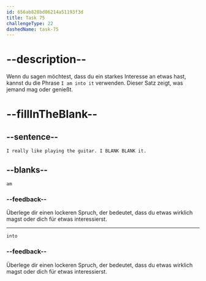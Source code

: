 ```yaml
---
id: 656ab828bd06214a51193f3d
title: Task 75
challengeType: 22
dashedName: task-75
---
```


# --description--

Wenn du sagen möchtest, dass du ein starkes Interesse an etwas hast, kannst du die Phrase `I am into it` verwenden. Dieser Satz zeigt, was jemand mag oder genießt.

# --fillInTheBlank--

## --sentence--

`I really like playing the guitar. I BLANK BLANK it.`

## --blanks--

`am`

### --feedback--

Überlege dir einen lockeren Spruch, der bedeutet, dass du etwas wirklich magst oder dich für etwas interessierst.

---

`into`

### --feedback--

Überlege dir einen lockeren Spruch, der bedeutet, dass du etwas wirklich magst oder dich für etwas interessierst.
